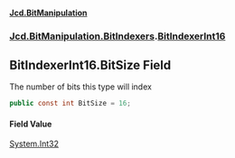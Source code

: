 #### [Jcd.BitManipulation](index.md 'index')
### [Jcd.BitManipulation.BitIndexers](Jcd.BitManipulation.BitIndexers.md 'Jcd.BitManipulation.BitIndexers').[BitIndexerInt16](Jcd.BitManipulation.BitIndexers.BitIndexerInt16.md 'Jcd.BitManipulation.BitIndexers.BitIndexerInt16')

## BitIndexerInt16.BitSize Field

The number of bits this type will index

```csharp
public const int BitSize = 16;
```

#### Field Value
[System.Int32](https://docs.microsoft.com/en-us/dotnet/api/System.Int32 'System.Int32')